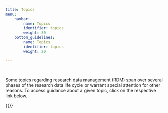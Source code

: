 ```yaml
---
title: Topics
menu:
    navbar:
        name: Topics
        identifier: topics
        weight: 30
    bottom_guidelines:
        name: Topics
        identifier: topics
        weight: 20

---
```

&nbsp;

Some topics regarding research data management (RDM) span over several phases of the research data life cycle or warrant special attention for other reasons. To access guidance about a given topic, click on the respective link below.

{{<display-topics >}}

